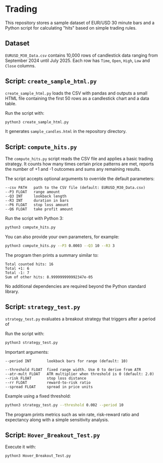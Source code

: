 # Trading

This repository stores a sample dataset of EUR/USD 30 minute bars and a Python
script for calculating "hits" based on simple trading rules.

## Dataset

`EURUSD_M30_Data.csv` contains 10,000 rows of candlestick data ranging from
September 2024 until July 2025. Each row has `Time`, `Open`, `High`, `Low` and
`Close` columns.

## Script: `create_sample_html.py`

`create_sample_html.py` loads the CSV with pandas and outputs a small HTML
file containing the first 50 rows as a candlestick chart and a data table.

Run the script with:

```bash
python3 create_sample_html.py
```

It generates `sample_candles.html` in the repository directory.

## Script: `compute_hits.py`

The `compute_hits.py` script reads the CSV file and applies a basic trading
strategy. It counts how many times certain price patterns are met, reports the
number of +1 and -1 outcomes and sums any remaining results.

The script accepts optional arguments to override the default parameters:

```
--csv PATH   path to the CSV file (default: EURUSD_M30_Data.csv)
--P3 FLOAT   range amount
--Q3 INT     lookback length
--R3 INT     duration in bars
--P6 FLOAT   stop loss amount
--Q6 FLOAT   take profit amount
```

Run the script with Python 3:

```bash
python3 compute_hits.py
```

You can also provide your own parameters, for example:

```bash
python3 compute_hits.py --P3 0.0003 --Q3 10 --R3 3
```

The program then prints a summary similar to:

```
Total counted hits: 16
Total +1: 6
Total -1: 7
Sum of other hits: 8.999999999992347e-05
```

No additional dependencies are required beyond the Python standard library.

## Script: `strategy_test.py`

`strategy_test.py` evaluates a breakout strategy that triggers after a period of


Run the script with:

```bash
python3 strategy_test.py
```

Important arguments:

```
--period INT       lookback bars for range (default: 10)

--threshold FLOAT  fixed range width. Use 0 to derive from ATR
--atr-mult FLOAT   ATR multiplier when threshold is 0 (default: 2.0)
--risk FLOAT       stop loss distance
--rr FLOAT         reward-to-risk ratio
--spread FLOAT     spread in price units
```

Example using a fixed threshold:

```bash
python3 strategy_test.py --threshold 0.002 --period 10
```

The program prints metrics such as win rate, risk-reward ratio and expectancy
along with a simple sensitivity analysis.

## Script: `Hover_Breakout_Test.py`


Execute it with:

```bash
python3 Hover_Breakout_Test.py
```



```bash
